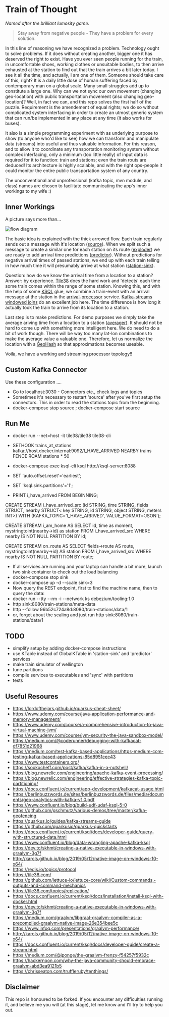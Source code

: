 # Train of Thought
*Named after the brilliant lumosity game.*

> Stay away from negative people - They have a problem for every solution.

In this line of reasoning we have recognized a problem. Technology ought to solve problems. If it does without creating another, bigger one it has deserved the right to exist. Have you ever seen people running for the train, in uncomfortable shoes, working clothes or unsuitable bodies, to then arrive exhausted at the station to find out that the train arrives a bit later today. I see it all the time, and actually, I am one of them. Someone should take care of this, right? It is a daily little dose of human suffering faced by contemporary man on a global scale. Many small struggles add up to constitute a large one. Why can we not sync our own movement (changing geo-location) with public transportation movement (also changing geo-location)? Well, in fact we can, and this repo solves the first half of the puzzle. Requirement is the amendement of equal rights; we do so without complicated system interfacing in order to create an utmost generic system that can run/be implemented in any place at any time (it also works for buses). 

It also is a simple programming experiment with as underlying purpose to show (to anyone who'd like to see) how we can transform and manipulate data (streams) into useful and thus valuable information. For this reason, and to allow it to coordinate any transportation monitoring system without complex interfacing, only a minimum (too little really) of input data is required for it to function: train and stations; even the train routs are deduced! Its architecture is highly scalable, and with the right ops-people it could monitor the entire public transportation system of any country.  

The unconventional and unprofessional (kafka topic, mvn module, and class) names are chosen to facilitate communicating the app's inner workings to my wife :) 


## Inner Workings

A picture says more than...

![flow diagram](pictures/trains-data-flows.jpg)

The basic idea is explained with the thick arrowed flow. Each train regularly sends out a message with it's location ([source](source/README.md)). When we split such a message to create a similar one for each station on its route ([exploder](exploder/README.md)) we are ready to add arrival time predictions ([predictor](predictor/README.md)). Without predictions for negative arrival times of passed stations, we end up with each train telling in how much time it will presumably arrive at what station ([station-sink](station-sink/README.md)).   

Question: how do we know the arrival time from a location to a station? Answer: by experience. [Tile38](https://github.com/LeonardoBonacci/kafka-connect-tile38-sink/blob/master/README.md) does the hard work and 'detects' each time some train comes within the range of some station. Knowing this, and with the help of some [KSQL](ksql/README.md) glue, we combine a train-event with an arrival message at the station in the [arrival-processor](arrival-processor/README.md) service. [Kafka-streams windowed joins](https://kafka.apache.org/20/documentation/streams/developer-guide/dsl-api.html#kstream-kstream-join) do an excellent job here. The time difference is how long it actually took the train to arrive from its location to a station. 

Last step is to make predictions. For demo purposes we simply take the average ariving time from a location to a station ([averager](averager/README.md)). It should not be hard to come up with something more intelligent here. We do need to do a bit of work though. There will be way too many lat-lon combinations to make the average value a valuable one. Therefore, let us normalize the location with a [GeoHash](https://en.wikipedia.org/wiki/Geohash) so that approximations becomes useable. 

Voilà, we have a working and streaming processor topology!!

	
## Custom Kafka Connector
Use these configuration ....
* Go to localhost:3030 - Connectors etc., check  logs and topics
* Sometimes it's necessary to restart 'source' after you've first setup the connectors. This in order to read the stations topic from the beginning.
* docker-compose stop source ; docker-compose start source
	
## Run Me
* docker run --net=host -it tile38/tile38 tile38-cli
* SETHOOK trains_at_stations kafka://host.docker.internal:9092/I_HAVE_ARRIVED NEARBY trains FENCE ROAM stations * 50

* docker-compose exec ksql-cli ksql http://ksql-server:8088
* SET 'auto.offset.reset'='earliest';
* SET 'ksql.sink.partitions'='1';
* PRINT i_have_arrived FROM BEGINNING;

CREATE STREAM i_have_arrived_src (id STRING,
							time STRING,
							fields STRUCT<route INT>,
			                 		nearby STRUCT<
				                    	  	key STRING,
				                      	  	id STRING,
				                      	  	object STRING,
				                      		meters INT>)
        WITH (KAFKA_TOPIC='I_HAVE_ARRIVED', VALUE_FORMAT='JSON');

CREATE STREAM i_am_home AS 	SELECT id, time as moment, mystringtoint(nearby->id) as station 
						 	FROM i_have_arrived_src 
						 	WHERE nearby IS NOT NULL 
						 	PARTITION BY id;

CREATE STREAM on_route AS SELECT fields->route AS route, mystringtoint(nearby->id) AS station 
							FROM i_have_arrived_src 
						 	WHERE nearby IS NOT NULL
						 	PARTITION BY route;

* If all services are running and your laptop can handle a bit more, launch two sink container to check out the load balancing
* docker-compose stop sink
* docker-compose up -d --scale sink=3 
* Now query the REST endpoint, first to find the machine name, then to query the data:
* docker run --tty --rm -i --network ks debezium/tooling:1.0
* http sink:8080/train-stations/meta-data
* http --follow 96b52c724a8d:8080/train-stations/data/1
* or, forget about the scaling and just run http sink:8080/train-stations/data/1

## TODO
* simplify setup by adding docker-compose instructions 
* use KTable instead of GlobalKTable in 'station-sink' and 'predictor' services
* make train simulator of wellington
* tune partitions
* compile services to executables and 'sync' with partitions
* tests

## Useful Resoures
* https://lordofthejars.github.io/quarkus-cheat-sheet/
* https://www.udemy.com/course/java-application-performance-and-memory-management/
* https://www.udemy.com/course/a-comprehensive-introduction-to-java-virtual-machine-jvm/
* https://www.udemy.com/course/jvm-security-the-java-sandbox-model/
* https://medium.com/@coderunner/debugging-with-kafkacat-df7851d21968
* https://medium.com/test-kafka-based-applications/https-medium-com-testing-kafka-based-applications-85d8951cec43
* https://www.testcontainers.org/
* https://sookocheff.com/post/kafka/kafka-in-a-nutshell/
* https://blog.newrelic.com/engineering/apache-kafka-event-processing/ 
* https://blog.newrelic.com/engineering/effective-strategies-kafka-topic-partitioning/
* https://docs.confluent.io/current/app-development/kafkacat-usage.html
* https://berlinbuzzwords.de/sites/berlinbuzzwords.de/files/media/documents/geo-analytics-with-kafka-v1.0.pdf
* https://www.confluent.io/blog/build-udf-udaf-ksql-5-0
* https://github.com/gschmutz/various-demos/tree/master/kafka-geofencing
* https://quarkus.io/guides/kafka-streams-guide
* https://github.com/quarkusio/quarkus-quickstarts
* https://docs.confluent.io/current/ksql/docs/developer-guide/query-with-structured-data.html
* https://www.confluent.io/blog/data-wrangling-apache-kafka-ksql
* https://dev.to/skhmt/creating-a-native-executable-in-windows-with-graalvm-3g7f
* http://karols.github.io/blog/2019/05/12/native-image-on-windows-10-x64/
* https://redis.io/topics/protocol
* https://tile38.com/
* https://github.com/lettuce-io/lettuce-core/wiki/Custom-commands,-outputs-and-command-mechanics
* https://tile38.com/topics/replication/
* https://docs.confluent.io/current/ksql/docs/installation/install-ksql-with-docker.html 
* https://dev.to/skhmt/creating-a-native-executable-in-windows-with-graalvm-3g7f
* https://medium.com/graalvm/libgraal-graalvm-compiler-as-a-precompiled-graalvm-native-image-26e354bee5c
* https://www.infoq.com/presentations/graalvm-performance/
* http://karols.github.io/blog/2019/05/12/native-image-on-windows-10-x64/
* https://docs.confluent.io/current/ksql/docs/developer-guide/create-a-stream.html
* https://medium.com/@jponge/the-graalvm-frenzy-f54257f5932c
* https://hackernoon.com/why-the-java-community-should-embrace-graalvm-abd3ea9121b5
* https://chrisseaton.com/truffleruby/tenthings/

## Disclaimer

This repo is honoured to be forked. If you encounter any difficulties running it, and believe me you will (at this stage), let me know and I'll try to help you out.
